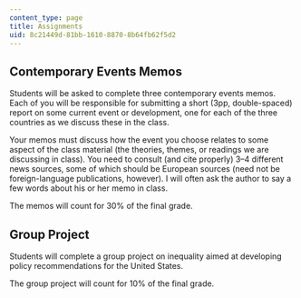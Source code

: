 ```yaml
---
content_type: page
title: Assignments
uid: 8c21449d-81bb-1610-8870-8b64fb62f5d2
---
```


Contemporary Events Memos 
--------------------------

Students will be asked to complete three contemporary events memos. Each of you will be responsible for submitting a short (3pp, double-spaced) report on some current event or development, one for each of the three countries as we discuss these in the class.

Your memos must discuss how the event you choose relates to some aspect of the class material (the theories, themes, or readings we are discussing in class). You need to consult (and cite properly) 3–4 different news sources, some of which should be European sources (need not be foreign-language publications, however). I will often ask the author to say a few words about his or her memo in class.

The memos will count for 30% of the final grade.

Group Project
-------------

Students will complete a group project on inequality aimed at developing policy recommendations for the United States.

The group project will count for 10% of the final grade.